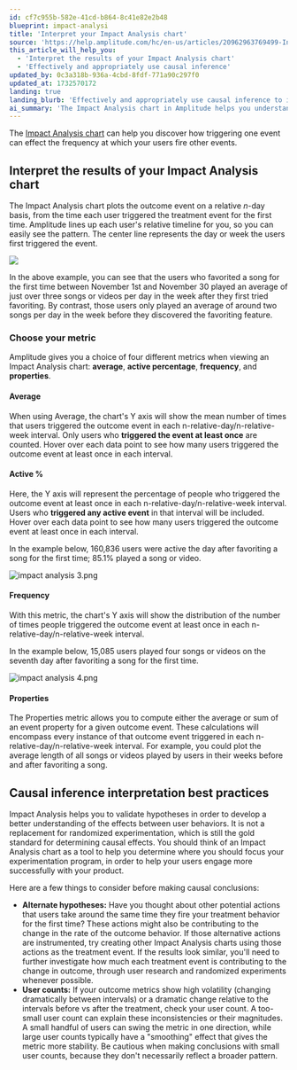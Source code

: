 ```yaml
---
id: cf7c955b-582e-41cd-b864-8c41e82e2b48
blueprint: impact-analysi
title: 'Interpret your Impact Analysis chart'
source: 'https://help.amplitude.com/hc/en-us/articles/20962963769499-Interpret-your-Impact-Analysis-chart'
this_article_will_help_you:
  - 'Interpret the results of your Impact Analysis chart'
  - 'Effectively and appropriately use causal inference'
updated_by: 0c3a318b-936a-4cbd-8fdf-771a90c297f0
updated_at: 1732570172
landing: true
landing_blurb: 'Effectively and appropriately use causal inference to interpret your Impact Analysis'
ai_summary: 'The Impact Analysis chart in Amplitude helps you understand how one user action can influence the frequency of other actions. It shows the relationship between events over time and offers four metrics: Average, Active %, Frequency, and Properties. This tool is useful for validating hypotheses and focusing your experimentation efforts to improve user engagement. Consider alternative hypotheses and user counts when interpreting the results to ensure accurate conclusions. Remember, while Impact Analysis is valuable, randomized experimentation remains the best method for determining causal effects in user behaviors.'
---
```

The [Impact Analysis chart](/docs/analytics/charts/impact-analysis/impact-analysis-track) can help you discover how triggering one event can effect the frequency at which your users fire other events.

## Interpret the results of your Impact Analysis chart

The Impact Analysis chart plots the outcome event on a relative *n*-day basis, from the time each user triggered the treatment event for the first time. Amplitude lines up each user's relative timeline for you, so you can easily see the pattern. The center line represents the day or week the users first triggered the event.

![](statamic://asset::help_center_conversions::impact-analysis/ia-1.png)

In the above example, you can see that the users who favorited a song for the first time between November 1st and November 30 played an average of just over three songs or videos per day in the week after they first tried favoriting. By contrast, those users only played an average of around two songs per day in the week before they discovered the favoriting feature.

### Choose your metric

Amplitude gives you a choice of four different metrics when viewing an Impact Analysis chart: **average**, **active percentage**, **frequency**, and **properties**.  

#### Average

When using Average, the chart's Y axis will show the mean number of times that users triggered the outcome event in each n-relative-day/n-relative-week interval. Only users who **triggered the event at least once** are counted. Hover over each data point to see how many users triggered the outcome event at least once in each interval.

#### Active %

Here, the Y axis will represent the percentage of people who triggered the outcome event at least once in each n-relative-day/n-relative-week interval. Users who **triggered any active event** in that interval will be included. Hover over each data point to see how many users triggered the outcome event at least once in each interval.

In the example below, 160,836 users were active the day after favoriting a song for the first time; 85.1% played a song or video. 

![impact analysis 3.png](/docs/output/img/impact-analysis/impact-analysis-3-png.png)

#### Frequency

With this metric, the chart's Y axis will show the distribution of the number of times people triggered the outcome event at least once in each n-relative-day/n-relative-week interval.

In the example below, 15,085 users played four songs or videos on the seventh day after favoriting a song for the first time.

![impact analysis 4.png](/docs/output/img/impact-analysis/impact-analysis-4-png.png)

#### Properties

The Properties metric allows you to compute either the average or sum of an event property for a given outcome event. These calculations will encompass every instance of that outcome event triggered in each n-relative-day/n-relative-week interval. For example, you could plot the average length of all songs or videos played by users in their weeks before and after favoriting a song.

## Causal inference interpretation best practices

Impact Analysis helps you to validate hypotheses in order to develop a better understanding of the effects between user behaviors. It is not a replacement for randomized experimentation, which is still the gold standard for determining causal effects. You should think of an Impact Analysis chart as a tool to help you determine where you should focus your experimentation program, in order to help your users engage more successfully with your product.

Here are a few things to consider before making causal conclusions:

* **Alternate hypotheses:** Have you thought about other potential actions that users take around the same time they fire your treatment behavior for the first time? These actions might also be contributing to the change in the rate of the outcome behavior. If those alternative actions are instrumented, try creating other Impact Analysis charts using those actions as the treatment event. If the results look similar, you'll need to further investigate how much each treatment event is contributing to the change in outcome, through user research and randomized experiments whenever possible.
* **User counts:** If your outcome metrics show high volatility (changing dramatically between intervals) or a dramatic change relative to the intervals before vs after the treatment, check your user count. A too-small user count can explain these inconsistencies or their magnitudes. A small handful of users can swing the metric in one direction, while large user counts typically have a "smoothing" effect that gives the metric more stability. Be cautious when making conclusions with small user counts, because they don't necessarily reflect a broader pattern.